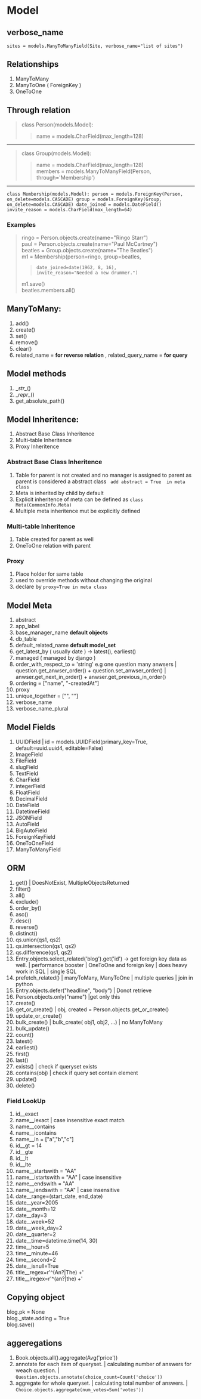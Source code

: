 # Model
## verbose_name
`sites = models.ManyToManyField(Site, verbose_name="list of sites")`
## Relationships
1. ManyToMany
2. ManyToOne ( ForeignKey )
3. OneToOne

## Through relation

> class Person(models.Model):
>>    name = models.CharField(max_length=128)
___
>class Group(models.Model):
>>    name = models.CharField(max_length=128)\
>>    members = models.ManyToManyField(Person,        through='Membership')
___
`class Membership(models.Model):
    person = models.ForeignKey(Person, on_delete=models.CASCADE)
    group = models.ForeignKey(Group, on_delete=models.CASCADE)
    date_joined = models.DateField()
    invite_reason = models.CharField(max_length=64)
`

### Examples
> ringo = Person.objects.create(name="Ringo Starr")\
> paul = Person.objects.create(name="Paul McCartney")\
> beatles = Group.objects.create(name="The Beatles")\
> m1 = Membership(person=ringo, group=beatles,
>>     date_joined=date(1962, 8, 16),
>>     invite_reason="Needed a new drummer.")
> m1.save()\
> beatles.members.all()

## ManyToMany:
1. add()
2. create()
3. set()
4. remove()
5. clear()
4. related_name = **for reverse relation** , related_query_name = **for query**

## Model methods
1. \__str\__()
2. \__repr\__()
3. get_absolute_path()

## Model Inheritence:
1. Abstract Base Class Inheritence
2. Multi-table Inheritence
3. Proxy Inheritence

### Abstract Base Class Inheritence
1. Table for parent is not created and no manager is assigned to parent as parent is considered a abstract class
` add abstract = True  in meta class`
2. Meta is inherited by child by default
3. Explicit inheritence of meta can be defined as `class Meta(CommonInfo.Meta)`
4. Multiple meta inheritence mut be explicitly defined
### Multi-table Inheritence
1. Table created for parent as well
2. OneToOne relation with parent
### Proxy
1. Place holder for same table
2. used to override methods without changing the original
3. declare by ` proxy=True in meta class `

## Model Meta
1. abstract
2. app_label
3. base_manager_name **default objects**
4. db_table
5. default_related_name **default model_set**
6. get_latest_by ( usually date ) -> latest(), earliest()
7. managed ( managed by django )
8. order_with_respect_to = 'string' e.g one question many anwsers | question.get_anwser_order() + question.set_anwser_order() | anwser.get_next_in_order() + anwser.get_previous_in_order()
9. ordering = ["name", "-createdAt"]
10. proxy
11. unique_together = ["", ""]
12. verbose_name
13. verbose_name_plural

## Model Fields
1. UUIDField | id = models.UUIDField(primary_key=True, default=uuid.uuid4, editable=False)
2. ImageField
3. FileField
4. slugField
5. TextField
6. CharField
7. integerField
8. FloatField
9. DecimalField
10. DateField
11. DatetimeField
12. JSONField
13. AutoField
14. BigAutoField
15. ForeignKeyField
16. OneToOneField
17. ManyToManyField

## ORM
1. get() | DoesNotExist, MultipleObjectsReturned
2. filter()
3. all()
4. exclude()
5. order_by()
6. asc()
7. desc()
8. reverse()
9. distinct()
10. qs.union(qs1, qs2)
11. qs.intersection(qs1, qs2)
12. qs.difference(qs1, qs2)
13. Entry.objects.select_related('blog').get('id') -> get foreign key data as well. | performance booster | OneToOne and foreign key | does heavy work in SQL | single SQL
14. prefetch_related() | manyToMany, ManyToOne | multiple queries | join in python
15. Entry.objects.defer("headline", "body") | Donot retrieve
16. Person.objects.only("name") |get only this
17. create()
18. get_or_create() | obj, created = Person.objects.get_or_create()
19. update_or_create()
20. bulk_create() | bulk_create( obj1, obj2, ...) | no ManyToMany
21. bulk_update()
22. count()
23. latest()
24. earliest()
25. first()
26. last()
27. exists() | check if queryset exists
28. contains(obj) | check if query set contain element
29. update()
30. delete()

### Field LookUp
1. id__exact
2. name__iexact | case insensitive exact match
3. name__contains
4. name__icontains
5. name__in = ["a","b","c"]
6. id__gt = 14
7. id__gte
8. id__lt
9. id__lte
10. name__startswith = "AA"
11. name__istartswith = "AA" | case insensitive
12. name__endswith = "AA"
13. name__iendswith = "AA" | case insensitive
14. date__range=(start_date, end_date)
15. date__year=2005
16. date__month=12
17. date__day=3
18. date__week=52
19. date__week_day=2
20. date__quarter=2
21. date__time=datetime.time(14, 30)
22. time__hour=5
23. time__minute=46
24. time__second=2
25. date__isnull=True
26. title__regex=r'^(An?|The) +'
27. title__iregex=r'^(an?|the) +'

## Copying object
blog.pk = None\
blog._state.adding = True\
blog.save()

## aggeregations
1. Book.objects.all().aggregate(Avg('price'))
2. annotate for each item of queryset. | calculating number of answers for weach question. | `Question.objects.annotate(choice_count=Count('choice'))`
3. aggregate for whole queryset. | calculating total number of answers. | `Choice.objects.aggregate(num_votes=Sum('votes'))`


